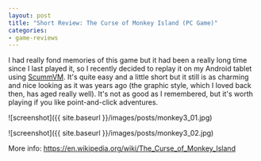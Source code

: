 ```yaml
---
layout: post
title: "Short Review: The Curse of Monkey Island (PC Game)"
categories:
- game-reviews
---
```


<p>I had really fond memories of this game but it had been a really long time since I last played it, so I recently decided to replay it on my Android tablet using <a href="https://en.wikipedia.org/wiki/ScummVM">ScummVM</a>. It's quite easy and a little short but it still is as charming and nice looking as it was years ago (the graphic style, which I loved back then, has aged really well). It's not as good as I remembered, but it's worth playing if you like point-and-click adventures.</p>


![screenshot]({{ site.baseurl }}/images/posts/monkey3_01.jpg)


![screenshot]({{ site.baseurl }}/images/posts/monkey3_02.jpg)


<p>More info: <a href="https://en.wikipedia.org/wiki/The_Curse_of_Monkey_Island">https://en.wikipedia.org/wiki/The_Curse_of_Monkey_Island</a></p>
